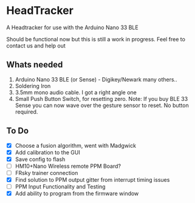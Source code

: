 # HeadTracker
A Headtracker for use with the Arduino Nano 33 BLE

Should be functional now but this is still a work in progress. Feel free to contact us and help out

## Whats needed
1) Arduino Nano 33 BLE (or Sense) - Digikey/Newark many others..
3) Soldering Iron
5) 3.5mm mono audio cable. I got a right angle one
6) Small Push Button Switch, for resetting zero. Note: If you buy BLE 33 Sense you can now wave over the gesture sensor to reset. No button required.

## To Do
- [x] Choose a fusion algorithm, went with Madgwick
- [x] Add calibration to the GUI
- [X] Save config to flash
- [ ] HM10+Nano Wireless remote PPM Board?
- [ ] FRsky trainer connection
- [X] Find solution to PPM output gitter from interrupt timing issues
- [ ] PPM Input Functionality and Testing
- [X] Add ability to program from the firmware window
